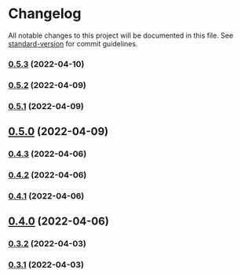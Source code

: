 # Changelog

All notable changes to this project will be documented in this file. See [standard-version](https://github.com/conventional-changelog/standard-version) for commit guidelines.

### [0.5.3](https://github.com/Lanseria/video-downloader/compare/v0.5.2...v0.5.3) (2022-04-10)

### [0.5.2](https://github.com/Lanseria/video-downloader/compare/v0.5.1...v0.5.2) (2022-04-09)

### [0.5.1](https://github.com/Lanseria/video-downloader/compare/v0.5.0...v0.5.1) (2022-04-09)

## [0.5.0](https://github.com/Lanseria/video-downloader/compare/v0.4.3...v0.5.0) (2022-04-09)

### [0.4.3](https://github.com/Lanseria/video-downloader/compare/v0.4.2...v0.4.3) (2022-04-06)

### [0.4.2](https://github.com/Lanseria/video-downloader/compare/v0.4.1...v0.4.2) (2022-04-06)

### [0.4.1](https://github.com/Lanseria/video-downloader/compare/v0.4.0...v0.4.1) (2022-04-06)

## [0.4.0](https://github.com/Lanseria/video-downloader/compare/v0.3.2...v0.4.0) (2022-04-06)

### [0.3.2](https://github.com/Lanseria/video-downloader/compare/v0.3.0...v0.3.2) (2022-04-03)

### [0.3.1](https://github.com/Lanseria/video-downloader/compare/v0.3.0...v0.3.1) (2022-04-03)
